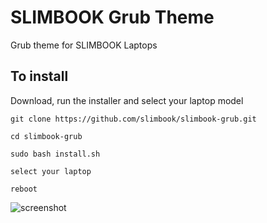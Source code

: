 # SLIMBOOK Grub Theme
Grub theme for SLIMBOOK Laptops

## To install
Download, run the installer and select your laptop model

```git clone https://github.com/slimbook/slimbook-grub.git```

```cd slimbook-grub```

```sudo bash install.sh```

```select your laptop```

```reboot```

![screenshot](https://raw.githubusercontent.com/slimbook/slimboook-grub/master/screenshots/slimbookProXGrubTheme.png)


